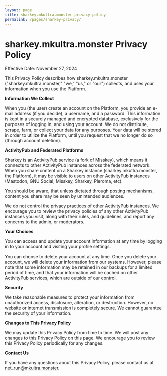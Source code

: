```yaml
---
layout: page
title: sharkey.mkultra.monster privacy policy
permalink: /pages/sharkey-privacy/
---
```


<h1>sharkey.mkultra.monster Privacy Policy</h1>
Effective Date: November 27, 2024

This Privacy Policy describes how sharkey.mkultra.monster ("sharkey.mkultra.monster," "we," "us," or "our") collects, and uses your information when you use the Platform.

<b>Information We Collect</b>

When you (the user) create an account on the Platform, you provide an e-mail address (if you decide), a username, and a password. This information is kept in a securely managed and encrypted database, exclusively for the purposes of logging in, and using your account. We do not distribute, scrape, farm, or collect your data for any purposes. Your data will be stored in order to utilize the Platform, until you request that we no longer do so (through account deletion).

<b>ActivityPub and Federated Platforms</b>

Sharkey is an ActivityPub service (a fork of Misskey), which means it connects to other ActivityPub instances across the federated network. When you share content on a Sharkey instance (sharkey.mkutlra.monster, the Platform), it may be visible to users on other ActivityPub instances (Mastodon, GNU Social, Misskey, Sharkey, Pleroma, etc).

You should be aware, that unless dictated through posting mechanisms, content you share may be seen by unintended audiences.

We do not control the privacy practices of other ActivityPub instances. We encourage you to review the privacy policies of any other ActivityPub instances you visit, along with their rules, and guidelines, and report any concerns to the admin, or moderators.

<b>Your Choices</b>

You can access and update your account information at any time by logging in to your account and visiting your profile settings.

You can choose to delete your account at any time. Once you delete your account, we will delete your information from our systems. However, please note that some information may be retained in our backups for a limited period of time, and that your information will be cached on other ActivityPub services, which are outside of our control.

<b>Security</b>

We take reasonable measures to protect your information from unauthorized access, disclosure, alteration, or destruction. However, no website or internet transmission is completely secure. We cannot guarantee the security of your information. 

<b>Changes to This Privacy Policy</b>

We may update this Privacy Policy from time to time. We will post any changes to this Privacy Policy on this page. We encourage you to review this Privacy Policy periodically for any changes. 

<b>Contact Us</b>

If you have any questions about this Privacy Policy, please contact us at net_run@mkultra.monster. 
